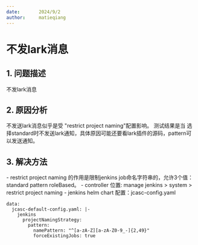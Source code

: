 ```yaml
---
date:       2024/9/2
author:     matieqiang
---
```


不发lark消息
===
<h2> 1. 问题描述 </h2>

不发lark消息

<h2> 2. 原因分析 </h2>

不发送lark消息似乎是受 "restrict project naming"配置影响。
测试结果是当 选择standard时不发送lark通知，具体原因可能还要看lark插件的源码，pattern可以发送通知。


<h2> 3. 解决方法 </h2>
- restrict project naming 的作用是限制jenkins job命名字符串的，允许3个值： standard pattern roleBased。
- controller 位置:  manage jenkins > system > restrict project naming
- jenkins helm chart 配置：jcasc-config.yaml

```
data:
  jcasc-default-config.yaml: |-
    jenkins
      projectNamingStrategy:
        pattern:
          namePattern: "^[a-zA-Z][a-zA-Z0-9_-]{2,49}"
          forceExistingJobs: true
```

